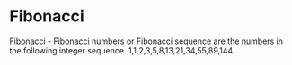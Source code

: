 Fibonacci
=========

Fibonacci - Fibonacci numbers or Fibonacci sequence are the numbers in the following integer sequence.
1,1,2,3,5,8,13,21,34,55,89,144
